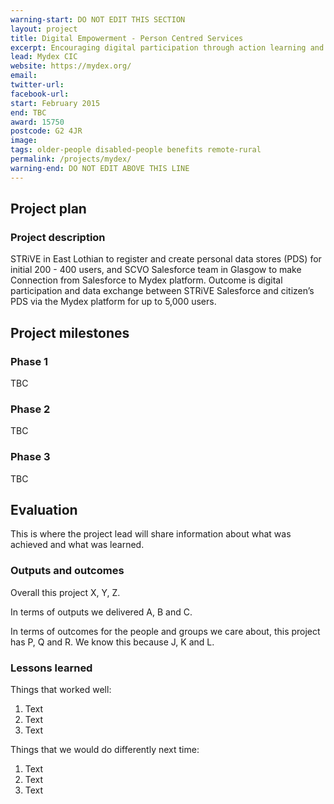 ```yaml
---
warning-start: DO NOT EDIT THIS SECTION
layout: project
title: Digital Empowerment - Person Centred Services
excerpt: Encouraging digital participation through action learning and knowledge exchange
lead: Mydex CIC
website: https://mydex.org/
email: 
twitter-url: 
facebook-url: 
start: February 2015
end: TBC
award: 15750
postcode: G2 4JR
image:
tags: older-people disabled-people benefits remote-rural
permalink: /projects/mydex/
warning-end: DO NOT EDIT ABOVE THIS LINE
---
```


## Project plan

### Project description

STRiVE in East Lothian to register and create personal data stores (PDS) for initial 200 - 400 users, and SCVO Salesforce team in Glasgow to make Connection from Salesforce to Mydex platform. Outcome is digital participation and data exchange between STRiVE Salesforce and citizen’s PDS via the Mydex platform for up to 5,000 users.


## Project milestones

### Phase 1

TBC

### Phase 2

TBC

### Phase 3

TBC



## Evaluation

This is where the project lead will share information about what was achieved and what was learned.

### Outputs and outcomes

Overall this project X, Y, Z.

In terms of outputs we delivered A, B and C.

In terms of outcomes for the people and groups we care about, this project has P, Q and R. We know this because J, K and L.

### Lessons learned

Things that worked well:

1. Text
2. Text
3. Text

Things that we would do differently next time:

1. Text
2. Text
3. Text
